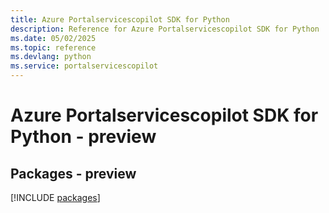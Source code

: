 ```yaml
---
title: Azure Portalservicescopilot SDK for Python
description: Reference for Azure Portalservicescopilot SDK for Python
ms.date: 05/02/2025
ms.topic: reference
ms.devlang: python
ms.service: portalservicescopilot
---
```

# Azure Portalservicescopilot SDK for Python - preview
## Packages - preview
[!INCLUDE [packages](portalservicescopilot-index.md)]